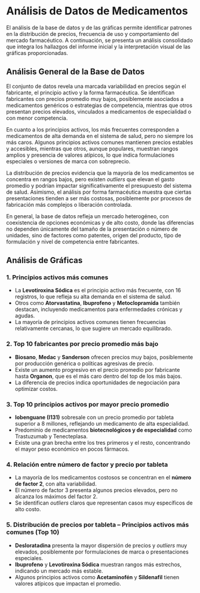 # Análisis de Datos de Medicamentos

El análisis de la base de datos y de las gráficas permite identificar patrones en la distribución de precios, 
frecuencia de uso y comportamiento del mercado farmacéutico. 
A continuación, se presenta un análisis consolidado que integra los hallazgos del informe inicial 
y la interpretación visual de las gráficas proporcionadas.

## Análisis General de la Base de Datos

El conjunto de datos revela una marcada variabilidad en precios según el fabricante, 
el principio activo y la forma farmacéutica. 
Se identifican fabricantes con precios promedio muy bajos, posiblemente asociados a medicamentos genéricos 
o estrategias de competencia, mientras que otros presentan precios elevados, vinculados a medicamentos 
de especialidad o con menor competencia.

En cuanto a los principios activos, los más frecuentes corresponden a medicamentos de alta demanda 
en el sistema de salud, pero no siempre los más caros. Algunos principios activos comunes mantienen precios 
estables y accesibles, mientras que otros, aunque populares, muestran rangos amplios y presencia de valores atípicos, 
lo que indica formulaciones especiales o versiones de marca con sobreprecio.

La distribución de precios evidencia que la mayoría de los medicamentos se concentra en rangos bajos, 
pero existen *outliers* que elevan el gasto promedio y podrían impactar significativamente el presupuesto 
del sistema de salud. Asimismo, el análisis por forma farmacéutica muestra que ciertas presentaciones tienden 
a ser más costosas, posiblemente por procesos de fabricación más complejos o liberación controlada.

En general, la base de datos refleja un mercado heterogéneo, con coexistencia de opciones económicas y de alto costo, 
donde las diferencias no dependen únicamente del tamaño de la presentación o número de unidades, sino de factores como 
patentes, origen del producto, tipo de formulación y nivel de competencia entre fabricantes.

## Análisis de Gráficas



### 1. Principios activos más comunes
- La **Levotiroxina Sódica** es el principio activo más frecuente, con 16 registros, lo que refleja su alta demanda en el sistema de salud.
- Otros como **Atorvastatina**, **Ibuprofeno** y **Metoclopramida** también destacan, incluyendo medicamentos para enfermedades crónicas y agudas.
- La mayoría de principios activos comunes tienen frecuencias relativamente cercanas, lo que sugiere un mercado equilibrado.

### 2. Top 10 fabricantes por precio promedio más bajo
- **Biosano**, **Medac** y **Sanderson** ofrecen precios muy bajos, posiblemente por producción genérica o políticas agresivas de precio.
- Existe un aumento progresivo en el precio promedio por fabricante hasta **Organon**, que es el más caro dentro del top de los más bajos.
- La diferencia de precios indica oportunidades de negociación para optimizar costos.

### 3. Top 10 principios activos por mayor precio promedio
- **Iobenguane (I131)** sobresale con un precio promedio por tableta superior a 8 millones, reflejando un medicamento de alta especialidad.
- Predominio de medicamentos **biotecnológicos y de especialidad** como Trastuzumab y Tenecteplasa.
- Existe una gran brecha entre los tres primeros y el resto, concentrando el mayor peso económico en pocos fármacos.

### 4. Relación entre número de factor y precio por tableta
- La mayoría de los medicamentos costosos se concentran en el **número de factor 2**, con alta variabilidad.
- El número de factor 3 presenta algunos precios elevados, pero no alcanza los máximos del factor 2.
- Se identifican *outliers* claros que representan casos muy específicos de alto costo.

### 5. Distribución de precios por tableta – Principios activos más comunes (Top 10)
- **Desloratadina** presenta la mayor dispersión de precios y *outliers* muy elevados, posiblemente por formulaciones de marca o presentaciones especiales.
- **Ibuprofeno** y **Levotiroxina Sódica** muestran rangos más estrechos, indicando un mercado más estable.
- Algunos principios activos como **Acetaminofén** y **Sildenafil** tienen valores atípicos que impactan el promedio.


